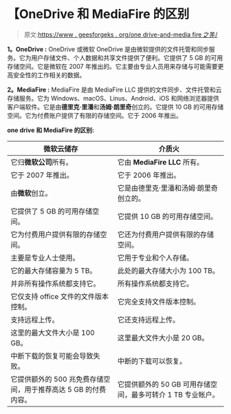 # 【OneDrive 和 MediaFire 的区别

> 原文:[https://www . geesforgeks . org/one drive-and-media fire 之差/](https://www.geeksforgeeks.org/difference-between-onedrive-and-mediafire/)

**1。OneDrive :**
OneDrive 或微软 OneDrive 是由微软提供的文件托管和同步服务。它为用户存储文件、个人数据和共享文件提供了便利。它提供了 5 GB 的可用存储空间。它是微软在 2007 年推出的。它主要由专业人员用来存储与可能需要更高安全性的工作相关的数据。

**2。MediaFire :**
MediaFire 是由 MediaFire LLC 提供的文件同步、文件托管和云存储服务。它为 Windows、macOS、Linus、Android、iOS 和网络浏览器提供客户端软件。它是由**德里克·里潘**和**汤姆·朗里奇**创立的。它提供 10 GB 的可用存储空间。它为付费账户提供了有限的存储空间。它于 2006 年推出。

**one drive 和 MediaFire 的区别:**

<center>

| 微软云储存 | 介质火 |
| --- | --- |
| 它归**微软公司**所有。 | 它由 **MediaFire LLC** 所有。 |
| 它于 2007 年推出。 | 它于 2006 年推出。 |
| 由**微软**创立。 | 它是由德里克·里潘和汤姆·朗里奇创立的。 |
| 它提供了 5 GB 的可用存储空间。 | 它提供 10 GB 的可用存储空间。 |
| 它为付费用户提供有限的存储空间。 | 它还为付费用户提供有限的存储空间。 |
| 主要是专业人士使用。 | 它用于专业和个人存储。 |
| 它的最大存储容量为 5 TB。 | 此处的最大存储大小为 100 TB。 |
| 并非所有操作系统都支持它。 | 所有操作系统都支持它。 |
| 它仅支持 office 文件的文件版本控制。 | 它完全支持文件版本控制。 |
| 支持远程上传。 | 它还支持远程上传。 |
| 这里的最大文件大小是 100 GB。 | 这里最大文件大小是 20 GB。 |
| 中断下载的恢复可能会导致失败。 | 中断的下载可以恢复。 |
| 它提供额外的 500 兆免费存储空间，用于推荐高达 5 GB 的付费内容。 | 它提供额外的 50 GB 可用存储空间，最多可转介 1 TB 专业帐户。 |

</center>